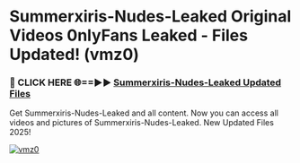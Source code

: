 # Summerxiris-Nudes-Leaked Original Videos 0nlyFans Leaked - Files Updated! (vmz0)

<h3>🔴 CLICK HERE 🌐==►► <a href="https://tinyurl.com/4mcuefdz" rel="nofollow">Summerxiris-Nudes-Leaked Updated Files</a></h3>

Get Summerxiris-Nudes-Leaked and all content. Now you can access all videos and pictures of Summerxiris-Nudes-Leaked. New Updated Files 2025!

[![vmz0](https://i.imgur.com/StAQSOY.gif)](https://tinyurl.com/4mcuefdz)
